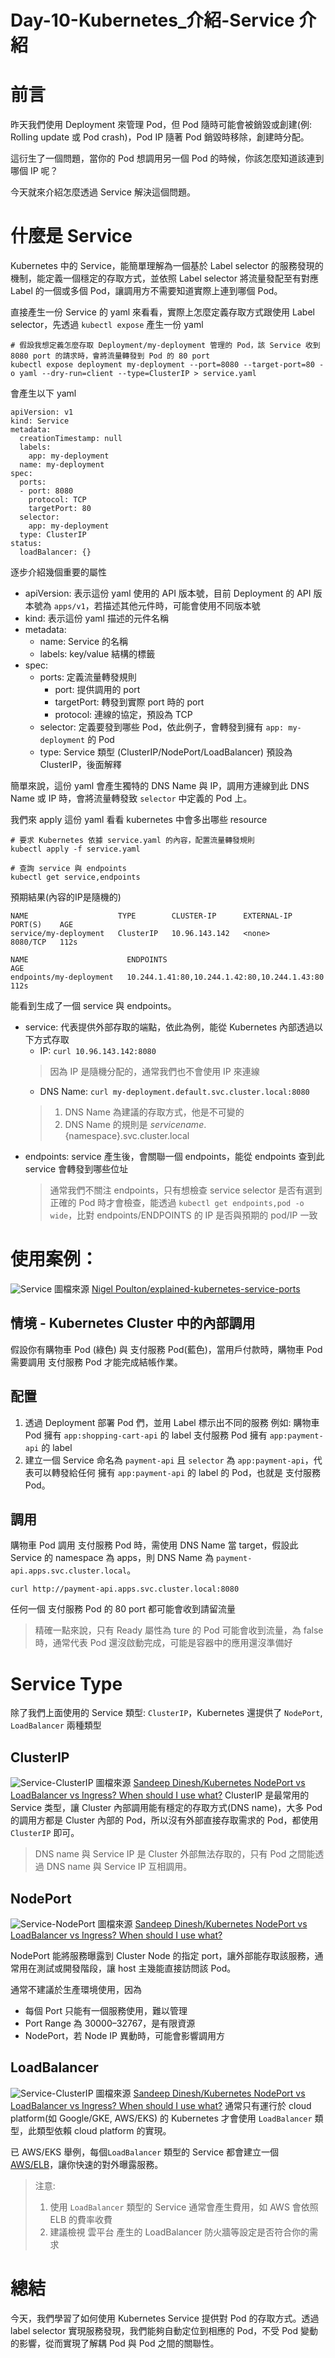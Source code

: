 # Day-10-Kubernetes_介紹-Service 介紹

# 前言
昨天我們使用 Deployment 來管理 Pod，但 Pod 隨時可能會被銷毀或創建(例: Rolling update 或 Pod crash)，Pod IP 隨著 Pod 銷毀時移除，創建時分配。

這衍生了一個問題，當你的 Pod 想調用另一個 Pod 的時候，你該怎麼知道該連到哪個 IP 呢？

今天就來介紹怎麼透過 Service 解決這個問題。

# 什麼是 Service
Kubernetes 中的 Service，能簡單理解為一個基於 Label selector 的服務發現的機制，能定義一個穩定的存取方式，並依照 Label selector 將流量發配至有對應 Label 的一個或多個 Pod，讓調用方不需要知道實際上連到哪個 Pod。

直接產生一份 Service 的 yaml 來看看，實際上怎麼定義存取方式跟使用 Label selector，先透過 `kubectl expose` 產生一份 yaml
```
# 假設我想定義怎麼存取 Deployment/my-deployment 管理的 Pod，該 Service 收到 8080 port 的請求時，會將流量轉發到 Pod 的 80 port 
kubectl expose deployment my-deployment --port=8080 --target-port=80 -o yaml --dry-run=client --type=ClusterIP > service.yaml
```

會產生以下 yaml
```
apiVersion: v1
kind: Service
metadata:
  creationTimestamp: null
  labels:
    app: my-deployment
  name: my-deployment
spec:
  ports:
  - port: 8080
    protocol: TCP
    targetPort: 80
  selector:
    app: my-deployment
  type: ClusterIP
status:
  loadBalancer: {}
```

逐步介紹幾個重要的屬性
- apiVersion: 表示這份 yaml 使用的 API 版本號，目前 Deployment 的 API 版本號為 `apps/v1`，若描述其他元件時，可能會使用不同版本號
- kind: 表示這份 yaml 描述的元件名稱
- metadata: 
  - name: Service 的名稱
  - labels: key/value 結構的標籤
- spec:
  - ports: 定義流量轉發規則
    - port: 提供調用的 port 
    - targetPort: 轉發到實際 port 時的 port
    - protocol: 連線的協定，預設為 TCP
  - selector: 定義要發到哪些 Pod，依此例子，會轉發到擁有 `app: my-deployment` 的 Pod
  - type: Service 類型 (ClusterIP/NodePort/LoadBalancer) 預設為 ClusterIP，後面解釋

簡單來說，這份 yaml 會產生獨特的 DNS Name 與 IP，調用方連線到此  DNS Name 或 IP 時，會將流量轉發致 `selector` 中定義的 Pod 上。

我們來 apply 這份 yaml 看看 kubernetes 中會多出哪些 resource
```
# 要求 Kubernetes 依據 service.yaml 的內容，配置流量轉發規則
kubectl apply -f service.yaml

# 查詢 service 與 endpoints
kubectl get service,endpoints
```
預期結果(內容的IP是隨機的)
```
NAME                    TYPE        CLUSTER-IP      EXTERNAL-IP   PORT(S)    AGE
service/my-deployment   ClusterIP   10.96.143.142   <none>        8080/TCP   112s

NAME                      ENDPOINTS                                      AGE
endpoints/my-deployment   10.244.1.41:80,10.244.1.42:80,10.244.1.43:80   112s
```

能看到生成了一個 service 與 endpoints。
- service: 代表提供外部存取的端點，依此為例，能從 Kubernetes 內部透過以下方式存取
  - IP: `curl 10.96.143.142:8080`
  > 因為 IP 是隨機分配的，通常我們也不會使用 IP 來連線
  - DNS Name: `curl my-deployment.default.svc.cluster.local:8080`
  > 1. DNS Name 為建議的存取方式，他是不可變的
  > 2. DNS Name 的規則是 ${service name}.${namespace}.svc.cluster.local
- endpoints: service 產生後，會關聯一個 endpoints，能從 endpoints 查到此 service 會轉發到哪些位址
  > 通常我們不關注 endpoints，只有想檢查 service selector 是否有選到正確的 Pod 時才會檢查，能透過 `kubectl get endpoints,pod -o wide`，比對 endpoints/ENDPOINTS 的 IP 是否與預期的 pod/IP 一致 

# 使用案例：
![Service](https://img1.wsimg.com/isteam/ip/ada6c322-5e3c-4a32-af67-7ac2e8fbc7ba/cluster-ip-pic.png/:/cr=t:0%25,l:0%25,w:100%25,h:100%25/rs=w:1280)
圖檔來源 [Nigel Poulton/explained-kubernetes-service-ports](https://nigelpoulton.com/explained-kubernetes-service-ports/)    

## 情境 - Kubernetes Cluster 中的內部調用
假設你有購物車 Pod (綠色) 與 支付服務 Pod(藍色)，當用戶付款時，購物車 Pod 需要調用 支付服務 Pod 才能完成結帳作業。

## 配置
1. 透過 Deployment 部署 Pod 們，並用 Label 標示出不同的服務
  例如: 
    購物車 Pod 擁有 `app:shopping-cart-api` 的 label
    支付服務 Pod 擁有 `app:payment-api` 的 label
2. 建立一個 Service 命名為 `payment-api` 且 `selector` 為 `app:payment-api`，代表可以轉發給任何 擁有 `app:payment-api` 的 label 的 Pod，也就是 支付服務 Pod。
  
## 調用
  購物車 Pod 調用 支付服務 Pod 時，需使用 DNS Name 當 target，假設此 Service 的 namespace 為 apps，則 DNS Name 為 `payment-api.apps.svc.cluster.local`。   
  ```
  curl http://payment-api.apps.svc.cluster.local:8080
  ````

  任何一個 支付服務 Pod 的 80 port 都可能會收到請留流量
  > 精確一點來說，只有 Ready 屬性為 ture 的 Pod 可能會收到流量，為 false 時，通常代表 Pod 還沒啟動完成，可能是容器中的應用還沒準備好

# Service Type
除了我們上面使用的 Service 類型: `ClusterIP`，Kubernetes 還提供了 `NodePort`, `LoadBalancer` 兩種類型

## ClusterIP
![Service-ClusterIP](https://seongjin.me/content/images/2022/02/clusterip.png)
圖檔來源 [Sandeep Dinesh/Kubernetes NodePort vs LoadBalancer vs Ingress? When should I use what?](https://medium.com/google-cloud/kubernetes-nodeport-vs-loadbalancer-vs-ingress-when-should-i-use-what-922f010849e0)
ClusterIP 是最常用的 Service 类型，讓 Cluster 內部調用能有穩定的存取方式(DNS name)，大多 Pod 的調用方都是 Cluster 內部的 Pod，所以沒有外部直接存取需求的 Pod，都使用 `ClusterIP` 即可。
> DNS name 與 Service IP 是 Cluster 外部無法存取的，只有 Pod 之間能透過 DNS name 與 Service IP 互相調用。

## NodePort
![Service-NodePort](https://miro.medium.com/v2/resize:fit:720/format:webp/1*CdyUtG-8CfGu2oFC5s0KwA.png)
圖檔來源 [Sandeep Dinesh/Kubernetes NodePort vs LoadBalancer vs Ingress? When should I use what?](https://medium.com/google-cloud/kubernetes-nodeport-vs-loadbalancer-vs-ingress-when-should-i-use-what-922f010849e0)

NodePort 能將服務曝露到 Cluster Node 的指定 port，讓外部能存取該服務，通常用在測試或開發階段，讓 host 主幾能直接訪問該 Pod。

通常不建議於生產環境使用，因為
- 每個 Port 只能有一個服務使用，難以管理
- Port Range 為 30000–32767，是有限資源
- NodePort，若 Node IP 異動時，可能會影響調用方

## LoadBalancer
![Service-ClusterIP](https://miro.medium.com/v2/resize:fit:720/format:webp/1*P-10bQg_1VheU9DRlvHBTQ.png)
圖檔來源 [Sandeep Dinesh/Kubernetes NodePort vs LoadBalancer vs Ingress? When should I use what?](https://medium.com/google-cloud/kubernetes-nodeport-vs-loadbalancer-vs-ingress-when-should-i-use-what-922f010849e0)
通常只有運行於 cloud platform(如 Google/GKE, AWS/EKS) 的 Kubernetes 才會使用 `LoadBalancer` 類型，此類型依賴 cloud platform 的實現。

已 AWS/EKS 舉例，每個`LoadBalancer` 類型的 Service 都會建立一個 [AWS/ELB](https://aws.amazon.com/tw/elasticloadbalancing/)，讓你快速的對外曝露服務。

> 注意:    
> 1. 使用 `LoadBalancer` 類型的 Service 通常會產生費用，如 AWS 會依照 ELB 的費率收費
> 2. 建議檢視 雲平台 產生的 LoadBalancer 防火牆等設定是否符合你的需求

# 總結
今天，我們學習了如何使用 Kubernetes Service 提供對 Pod 的存取方式。透過 label selector 實現服務發現，我們能夠自動定位到相應的 Pod，不受 Pod 變動的影響，從而實現了解耦 Pod 與 Pod 之間的關聯性。
 